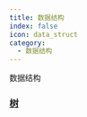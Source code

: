 ```yaml
---
title: 数据结构
index: false
icon: data_struct
category:
  - 数据结构
---
```


数据结构

<!--more-->

### [树](./1.md)

